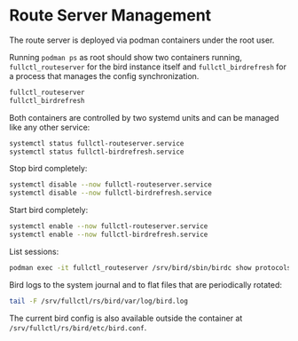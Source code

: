 # Route Server Management

The route server is deployed via podman containers under the root user.

Running `podman ps` as root should show two containers running, `fullctl_routeserver` for the bird instance itself and `fullctl_birdrefresh` for a process that manages the config synchronization.

``` sh
fullctl_routeserver
fullctl_birdrefresh
```

Both containers are controlled by two systemd units and can be managed like any other service:

``` sh
systemctl status fullctl-routeserver.service
systemctl status fullctl-birdrefresh.service
```

Stop bird completely:

``` sh
systemctl disable --now fullctl-routeserver.service
systemctl disable --now fullctl-birdrefresh.service
```

Start bird completely:

``` sh
systemctl enable --now fullctl-routeserver.service
systemctl enable --now fullctl-birdrefresh.service
```

List sessions:

``` sh
podman exec -it fullctl_routeserver /srv/bird/sbin/birdc show protocols
```

Bird logs to the system journal and to flat files that are periodically rotated:

``` sh
tail -F /srv/fullctl/rs/bird/var/log/bird.log
```

The current bird config is also available outside the container at `/srv/fullctl/rs/bird/etc/bird.conf`.
